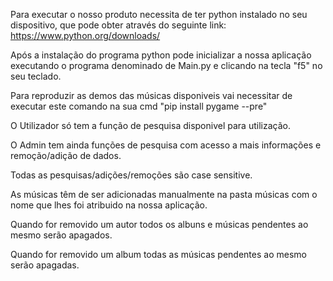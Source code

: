 Para executar o nosso produto necessita de ter python instalado no seu dispositivo, que pode obter através do seguinte link: https://www.python.org/downloads/

Após a instalação do programa python pode inicializar a nossa aplicação executando o programa denominado de Main.py e clicando na tecla "f5" no seu teclado.

Para reproduzir as demos das músicas disponiveis vai necessitar de executar este comando na sua cmd "pip install pygame --pre"

O Utilizador só tem a função de pesquisa disponivel para utilização.

O Admin tem ainda funções de pesquisa com acesso a mais informações e remoção/adição de dados.

Todas as pesquisas/adições/remoções são case sensitive.

As músicas têm de ser adicionadas manualmente na pasta músicas com o nome que lhes foi atribuido na nossa aplicação.

Quando for removido um autor todos os albuns e músicas pendentes ao mesmo serão apagados.

Quando for removido um album todas as músicas pendentes ao mesmo serão apagadas.
